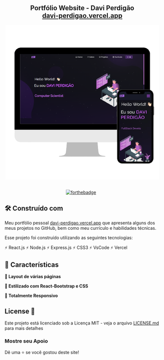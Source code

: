 <h2 align="center">
  Portfólio Website - Davi Perdigão<br/>
  <a href="https://davi-perdigao.vercel.app/" target="_blank">davi-perdigao.vercel.app</a>
</h2>
<div align="center">
  <img alt="Demo" src="./Images/readme-img2.png" />
</div>

<br/>

<div align="center">

  [![forthebadge](https://forthebadge.com/images/badges/made-with-javascript.svg)](https://forthebadge.com) &nbsp;

</div>

## 🛠 Construído com

Meu portfólio pessoal <a href="https://davi-perdigao.vercel.app/" target="_blank">davi-perdigao.vercel.app</a> que apresenta alguns dos meus projetos no GitHub, bem como meu currículo e habilidades técnicas. 

Esse projeto foi construído utilizando as seguintes tecnologias:

⚡️ React.js
⚡️ Node.js
⚡️ Express.js
⚡️ CSS3
⚡️ VsCode
⚡️ Vercel

## 📌 Características

**📖 Layout de várias páginas**

**🎨 Estilizado com React-Bootstrap e CSS**

**📱 Totalmente Responsivo**

## License 📄

Este projeto está licenciado sob a Licença MIT - veja o arquivo [LICENSE.md](https://github.com/Davi-Perdigao/Portfolio-Davi/blob/main/LICENSE) para mais detalhes

### Mostre seu Apoio

Dê uma ⭐ se você gostou deste site!
